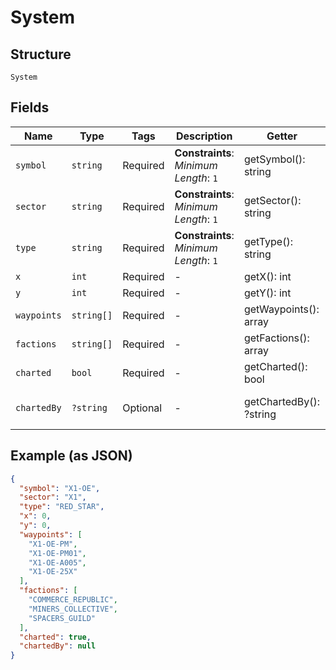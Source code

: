 
# System

## Structure

`System`

## Fields

| Name | Type | Tags | Description | Getter | Setter |
|  --- | --- | --- | --- | --- | --- |
| `symbol` | `string` | Required | **Constraints**: *Minimum Length*: `1` | getSymbol(): string | setSymbol(string symbol): void |
| `sector` | `string` | Required | **Constraints**: *Minimum Length*: `1` | getSector(): string | setSector(string sector): void |
| `type` | `string` | Required | **Constraints**: *Minimum Length*: `1` | getType(): string | setType(string type): void |
| `x` | `int` | Required | - | getX(): int | setX(int x): void |
| `y` | `int` | Required | - | getY(): int | setY(int y): void |
| `waypoints` | `string[]` | Required | - | getWaypoints(): array | setWaypoints(array waypoints): void |
| `factions` | `string[]` | Required | - | getFactions(): array | setFactions(array factions): void |
| `charted` | `bool` | Required | - | getCharted(): bool | setCharted(bool charted): void |
| `chartedBy` | `?string` | Optional | - | getChartedBy(): ?string | setChartedBy(?string chartedBy): void |

## Example (as JSON)

```json
{
  "symbol": "X1-OE",
  "sector": "X1",
  "type": "RED_STAR",
  "x": 0,
  "y": 0,
  "waypoints": [
    "X1-OE-PM",
    "X1-OE-PM01",
    "X1-OE-A005",
    "X1-OE-25X"
  ],
  "factions": [
    "COMMERCE_REPUBLIC",
    "MINERS_COLLECTIVE",
    "SPACERS_GUILD"
  ],
  "charted": true,
  "chartedBy": null
}
```

